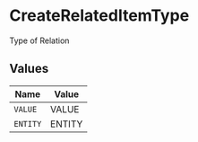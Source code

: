 # CreateRelatedItemType

Type of Relation


## Values

| Name     | Value    |
| -------- | -------- |
| `VALUE`  | VALUE    |
| `ENTITY` | ENTITY   |